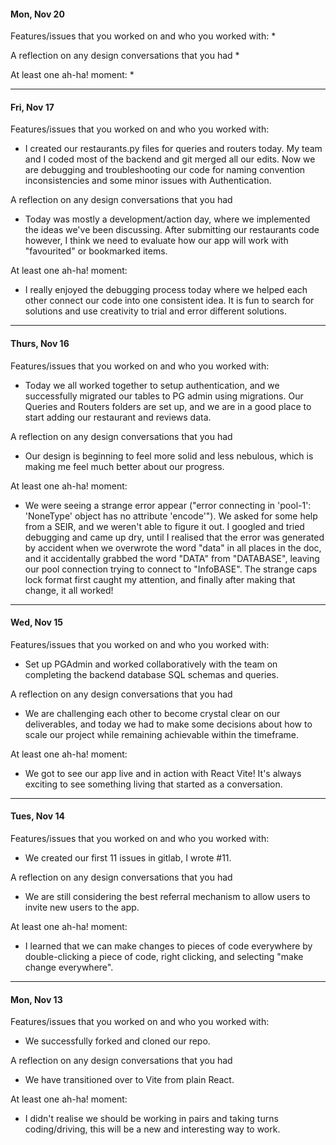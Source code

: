 #### Mon, Nov 20

Features/issues that you worked on and who you worked with:
* 

A reflection on any design conversations that you had
*

At least one ah-ha! moment:
*

---

#### Fri, Nov 17

Features/issues that you worked on and who you worked with:
* I created our restaurants.py files for queries and routers today. My team and I coded most of the backend and git merged all our edits. Now we are debugging and troubleshooting our code for naming convention inconsistencies and some minor issues with Authentication.

A reflection on any design conversations that you had
* Today was mostly a development/action day, where we implemented the ideas we've been discussing. After submitting our restaurants code however, I think we need to evaluate how our app will work with "favourited" or bookmarked items.

At least one ah-ha! moment:
* I really enjoyed the debugging process today where we helped each other connect our code into one consistent idea. It is fun to search for solutions and use creativity to trial and error different solutions.

---

#### Thurs, Nov 16

Features/issues that you worked on and who you worked with:
* Today we all worked together to setup authentication, and we successfully migrated our tables to PG admin using migrations. Our Queries and Routers folders are set up, and we are in a good place to start adding our restaurant and reviews data.

A reflection on any design conversations that you had
* Our design is beginning to feel more solid and less nebulous, which is making me feel much better about our progress.

At least one ah-ha! moment:
* We were seeing a strange error appear ("error connecting in 'pool-1': 'NoneType' object has no attribute 'encode'"). We asked for some help from a SEIR, and we weren't able to figure it out. I googled and tried debugging and came up dry, until I realised that the error was generated by accident when we overwrote the word "data" in all places in the doc, and it accidentally grabbed the word "DATA" from "DATABASE", leaving our pool connection trying to connect to "InfoBASE". The strange caps lock format first caught my attention, and finally after making that change, it all worked!

---

#### Wed, Nov 15

Features/issues that you worked on and who you worked with:
* Set up PGAdmin and worked collaboratively with the team on completing the backend database SQL schemas and queries.

A reflection on any design conversations that you had
* We are challenging each other to become crystal clear on our deliverables, and today we had to make some decisions about how to scale our project while remaining achievable within the timeframe.

At least one ah-ha! moment:
* We got to see our app live and in action with React Vite! It's always exciting to see something living that started as a conversation.

---

#### Tues, Nov 14

Features/issues that you worked on and who you worked with:
* We created our first 11 issues in gitlab, I wrote #11.

A reflection on any design conversations that you had
* We are still considering the best referral mechanism to allow users to invite new users to the app.

At least one ah-ha! moment:
* I learned that we can make changes to pieces of code everywhere by double-clicking a piece of code, right clicking, and selecting "make change everywhere".

---

#### Mon, Nov 13

Features/issues that you worked on and who you worked with:
* We successfully forked and cloned our repo.

A reflection on any design conversations that you had
* We have transitioned over to Vite from plain React.

At least one ah-ha! moment:
* I didn't realise we should be working in pairs and taking turns coding/driving, this will be a new and interesting way to work.

